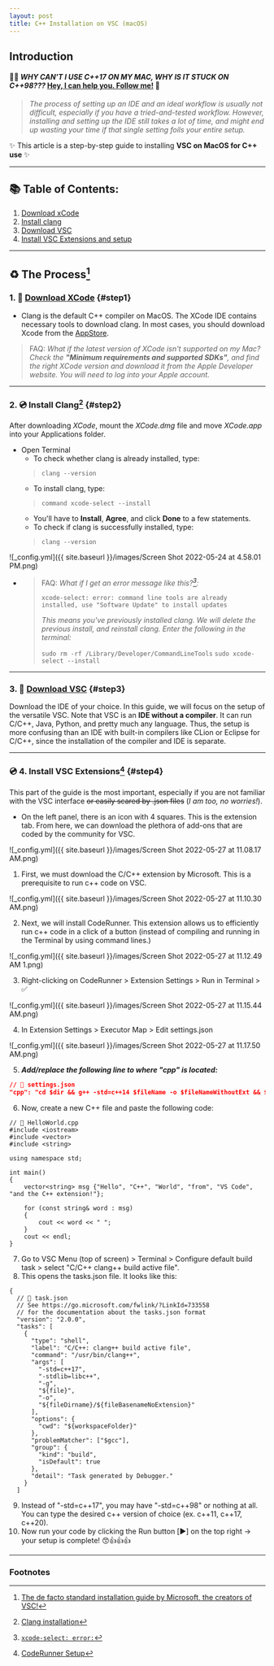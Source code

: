 ```yaml
---
layout: post
title: C++ Installation on VSC (macOS)
---
```


## Introduction

#### 🙋‍♂️ ***WHY CAN'T I USE C++17 ON MY MAC, WHY IS IT STUCK ON C++98???*** [Hey, I can help you. Follow me!](#step4) 🤙

> *The process of setting up an IDE and an ideal workflow is usually not difficult, especially if you have a tried-and-tested workflow. However, installing and setting up the IDE still takes a lot of time, and might end up wasting your time if that single setting foils your entire setup.*

✨ This article is a step-by-step guide to installing **VSC on MacOS for C++ use** ✨

***

## 📚 Table of Contents:

1. [Download xCode](#step1)
2. [Install clang](#step2)
3. [Download VSC](#step3)
4. [Install VSC Extensions and setup](#step4)

***

## ♻️ The Process[^1]

### 1. 💾 [Download XCode](https://developer.apple.com/support/xcode/)  {#step1}

- Clang is the default C++ compiler on MacOS. The XCode IDE contains necessary tools to download clang. In most cases, you should download Xcode from the [AppStore](https://apps.apple.com/us/app/xcode/id497799835?ls=1&mt=12).

> FAQ:
> *What if the latest version of XCode isn't supported on my Mac?*
*Check the **"Minimum requirements and supported SDKs"**, and find the right XCode version and download it from the Apple Developer website. You will need to log into your Apple account.*

***

### 2. 💿 Install Clang[^2] {#step2}

After downloading *XCode*, mount the *XCode.dmg* file and move *XCode.app* into your Applications folder.

- Open Terminal
	- To check whether clang is already installed, type:
	> `clang --version`
	- To install clang, type:
	> `command xcode-select --install`
	- You'll have to **Install**, **Agree**, and click **Done** to a few statements.
	- To check if clang is successfully installed, type:
	>  `clang --version`

![_config.yml]({{ site.baseurl }}/images/Screen Shot 2022-05-24 at 4.58.01 PM.png)

- > FAQ:
	> *What if I get an error message like this?[^3]:*
	> 
	> `xcode-select: error: command line tools are already installed, use "Software Update" to install updates`
	> 
	> *This means you've previously installed clang. We will delete the previous install, and reinstall clang. Enter the following in the terminal:*
	> 
	> `sudo rm -rf /Library/Developer/CommandLineTools`
	> `sudo xcode-select --install`

***

### 3. 💾 [Download VSC](https://code.visualstudio.com/) {#step3}

Download the IDE of your choice. In this guide, we will focus on the setup of the versatile VSC. Note that VSC is an **IDE without a compiler**. It can run C/C++, Java, Python, and pretty much any language. Thus, the setup is more confusing than an IDE with built-in compilers like CLion or Eclipse for C/C++, since the installation of the compiler and IDE is separate.

***

### 💿 4. Install VSC Extensions[^4] {#step4}

This part of the guide is the most important, especially if you are not familiar with the VSC interface ~~or easily scared by .json files~~ (*I am too, no worries!*).

- On the left panel, there is an icon with 4 squares. This is the extension tab. From here, we can download the plethora of add-ons that are coded by the community for VSC. 

![_config.yml]({{ site.baseurl }}/images/Screen Shot 2022-05-27 at 11.08.17 AM.png)

1. First, we must download the C/C++ extension by Microsoft. This is a prerequisite to run c++ code on VSC.

![_config.yml]({{ site.baseurl }}/images/Screen Shot 2022-05-27 at 11.10.30 AM.png)


2. Next, we will install CodeRunner. This extension allows us to efficiently run c++ code in a click of a button (instead of compiling and running in the Terminal by using command lines.)

![_config.yml]({{ site.baseurl }}/images/Screen Shot 2022-05-27 at 11.12.49 AM 1.png)

3. Right-clicking on CodeRunner > Extension Settings > Run in Terminal > ✅

![_config.yml]({{ site.baseurl }}/images/Screen Shot 2022-05-27 at 11.15.44 AM.png)

4. In Extension Settings > Executor Map > Edit settings.json

![_config.yml]({{ site.baseurl }}/images/Screen Shot 2022-05-27 at 11.17.50 AM.png)

5. ***Add/replace the following line to where "cpp" is located:***

```json
// 📂 settings.json
"cpp": "cd $dir && g++ -std=c++14 $fileName -o $fileNameWithoutExt && $dir$fileNameWithoutExt"
```
6. Now, create a new C++ file and paste the following code:

```
// 📂 HelloWorld.cpp
#include <iostream>
#include <vector>
#include <string>

using namespace std;

int main()
{
    vector<string> msg {"Hello", "C++", "World", "from", "VS Code", "and the C++ extension!"};

    for (const string& word : msg)
    {
        cout << word << " ";
    }
    cout << endl;
}
```

7. Go to VSC Menu (top of screen) > Terminal > Configure default build task > select "C/C++ clang++ build active file".
8.  This opens the tasks.json file. It looks like this:

```
{
  // 📂 task.json 
  // See https://go.microsoft.com/fwlink/?LinkId=733558
  // for the documentation about the tasks.json format
  "version": "2.0.0",
  "tasks": [
    {
      "type": "shell",
      "label": "C/C++: clang++ build active file",
      "command": "/usr/bin/clang++",
      "args": [
        "-std=c++17",
        "-stdlib=libc++",
        "-g",
        "${file}",
        "-o",
        "${fileDirname}/${fileBasenameNoExtension}"
      ],
      "options": {
        "cwd": "${workspaceFolder}"
      },
      "problemMatcher": ["$gcc"],
      "group": {
        "kind": "build",
        "isDefault": true
      },
      "detail": "Task generated by Debugger."
    }
  ]
```

9. Instead of "-std=c++17", you may have "-std=c++98" or nothing at all. You can type the desired c++ version of choice (ex. c++11, c++17, c++20).
10. Now run your code by clicking the Run button  [▶️] on the top right -> your setup is complete! 😙👍👍👍

***

### Footnotes

 
[^1]: [The de facto standard installation guide by Microsoft, the creators of VSC!](https://code.visualstudio.com/docs/cpp/config-clang-mac)
[^2]: [Clang installation](https://www.ics.uci.edu/~pattis/common/handouts/macclion/clang.html)
[^3]: [`xcode-select: error:`](https://investechnews.com/2021/06/15/mac-commandlinetools-setup-error/)
[^4]: [CodeRunner Setup](https://wooono.tistory.com/299)
